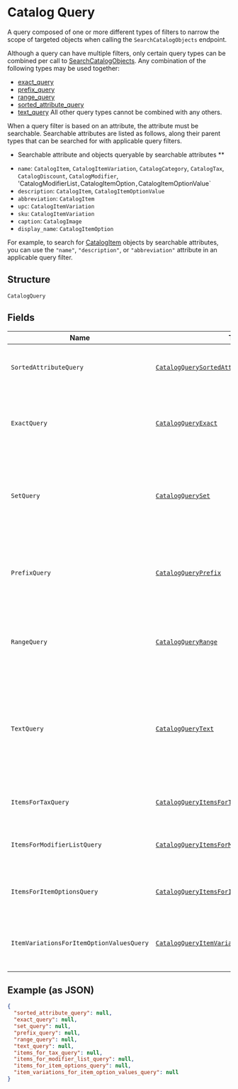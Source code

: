 
# Catalog Query

A query composed of one or more different types of filters to narrow the scope of targeted objects when calling the `SearchCatalogObjects` endpoint.

Although a query can have multiple filters, only certain query types can be combined per call to [SearchCatalogObjects](../../doc/api/catalog.md#search-catalog-objects).
Any combination of the following types may be used together:

- [exact_query](../../doc/models/catalog-query-exact.md)
- [prefix_query](../../doc/models/catalog-query-prefix.md)
- [range_query](../../doc/models/catalog-query-range.md)
- [sorted_attribute_query](../../doc/models/catalog-query-sorted-attribute.md)
- [text_query](../../doc/models/catalog-query-text.md)
  All other query types cannot be combined with any others.

When a query filter is based on an attribute, the attribute must be searchable.
Searchable attributes are listed as follows, along their parent types that can be searched for with applicable query filters.

* Searchable attribute and objects queryable by searchable attributes **

- `name`:  `CatalogItem`, `CatalogItemVariation`, `CatalogCategory`, `CatalogTax`, `CatalogDiscount`, `CatalogModifier`, 'CatalogModifierList`,`CatalogItemOption`,`CatalogItemOptionValue`
- `description`: `CatalogItem`, `CatalogItemOptionValue`
- `abbreviation`: `CatalogItem`
- `upc`: `CatalogItemVariation`
- `sku`: `CatalogItemVariation`
- `caption`: `CatalogImage`
- `display_name`: `CatalogItemOption`

For example, to search for [CatalogItem](../../doc/models/catalog-item.md) objects by searchable attributes, you can use
the `"name"`, `"description"`, or `"abbreviation"` attribute in an applicable query filter.

## Structure

`CatalogQuery`

## Fields

| Name | Type | Tags | Description | Getter |
|  --- | --- | --- | --- | --- |
| `SortedAttributeQuery` | [`CatalogQuerySortedAttribute`](../../doc/models/catalog-query-sorted-attribute.md) | Optional | The query expression to specify the key to sort search results. | CatalogQuerySortedAttribute getSortedAttributeQuery() |
| `ExactQuery` | [`CatalogQueryExact`](../../doc/models/catalog-query-exact.md) | Optional | The query filter to return the search result by exact match of the specified attribute name and value. | CatalogQueryExact getExactQuery() |
| `SetQuery` | [`CatalogQuerySet`](../../doc/models/catalog-query-set.md) | Optional | The query filter to return the search result(s) by exact match of the specified `attribute_name` and any of<br>the `attribute_values`. | CatalogQuerySet getSetQuery() |
| `PrefixQuery` | [`CatalogQueryPrefix`](../../doc/models/catalog-query-prefix.md) | Optional | The query filter to return the search result whose named attribute values are prefixed by the specified attribute value. | CatalogQueryPrefix getPrefixQuery() |
| `RangeQuery` | [`CatalogQueryRange`](../../doc/models/catalog-query-range.md) | Optional | The query filter to return the search result whose named attribute values fall between the specified range. | CatalogQueryRange getRangeQuery() |
| `TextQuery` | [`CatalogQueryText`](../../doc/models/catalog-query-text.md) | Optional | The query filter to return the search result whose searchable attribute values contain all of the specified keywords or tokens, independent of the token order or case. | CatalogQueryText getTextQuery() |
| `ItemsForTaxQuery` | [`CatalogQueryItemsForTax`](../../doc/models/catalog-query-items-for-tax.md) | Optional | The query filter to return the items containing the specified tax IDs. | CatalogQueryItemsForTax getItemsForTaxQuery() |
| `ItemsForModifierListQuery` | [`CatalogQueryItemsForModifierList`](../../doc/models/catalog-query-items-for-modifier-list.md) | Optional | The query filter to return the items containing the specified modifier list IDs. | CatalogQueryItemsForModifierList getItemsForModifierListQuery() |
| `ItemsForItemOptionsQuery` | [`CatalogQueryItemsForItemOptions`](../../doc/models/catalog-query-items-for-item-options.md) | Optional | The query filter to return the items containing the specified item option IDs. | CatalogQueryItemsForItemOptions getItemsForItemOptionsQuery() |
| `ItemVariationsForItemOptionValuesQuery` | [`CatalogQueryItemVariationsForItemOptionValues`](../../doc/models/catalog-query-item-variations-for-item-option-values.md) | Optional | The query filter to return the item variations containing the specified item option value IDs. | CatalogQueryItemVariationsForItemOptionValues getItemVariationsForItemOptionValuesQuery() |

## Example (as JSON)

```json
{
  "sorted_attribute_query": null,
  "exact_query": null,
  "set_query": null,
  "prefix_query": null,
  "range_query": null,
  "text_query": null,
  "items_for_tax_query": null,
  "items_for_modifier_list_query": null,
  "items_for_item_options_query": null,
  "item_variations_for_item_option_values_query": null
}
```

